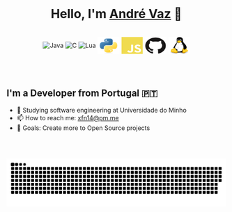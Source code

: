
<div align="center" style="display: inline_block"><br>
    <h1> Hello, I'm <a href="https://xfn14.com">André Vaz</a> 👋</h1>
</div>

<div align="center" style="display: inline_block"><br>
    <img align="center" alt="Java" height="40" width="50" src="https://raw.github.com/devicons/devicon/master/icons/java/java-original.svg">
    <img align="center" alt="C" height="40" width="50" src="https://raw.github.com/devicons/devicon/master/icons/c/c-original.svg">
    <img align="center" alt="Lua" height="40" width="50" src="https://raw.github.com/devicons/devicon/master/icons/lua/lua-original-wordmark.svg">
    <img align="center" alt="Python" height="40" width="50" src="https://raw.githubusercontent.com/devicons/devicon/master/icons/python/python-original.svg">
    <img align="center" alt="Javascript" height="40" width="50" src="https://raw.githubusercontent.com/devicons/devicon/master/icons/javascript/javascript-plain.svg">
    <img align="center" alt="GitHub" height="40" width="50" src="https://raw.githubusercontent.com/devicons/devicon/master/icons/github/github-original.svg">
    <img align="center" alt="Linux" height="40" width="50" src="https://raw.githubusercontent.com/devicons/devicon/master/icons/linux/linux-original.svg">
</div>

<br><br>

## I'm a Developer from Portugal 🇵🇹
- 💾 Studying software engineering at Universidade do Minho
- 📫 How to reach me: xfn14@pm.me
- 🥅 Goals: Create more to Open Source projects

<br><br>

<div align="center"> 
    
  ![Snake](https://raw.githubusercontent.com/xfn14/xfn14/output/snake.svg)
</div>
